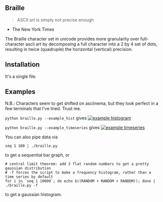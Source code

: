 ## Braille

> ASCII art is simply not precise enough
- The New York Times

The Braille character set in unicode provides more granularity over full-character ascii art
by decomposing a full character into a 2 by 4 set of dots, resulting in twice (quadruple) the 
horizontal (vertical) precision.

## Installation

It's a single file.

## Examples

N.B.: Characters seem to get shifted on asciinema, but they look perfect in a few terminals that I've tried. Trust me.

`python braille.py --example_hist` gives
[![example histogram](https://asciinema.org/a/ZvPGK9oieEyZiyOgi2A5rUNSR.png)](https://asciinema.org/a/ZvPGK9oieEyZiyOgi2A5rUNSR?autoplay=1)

`python braille.py --example_timeseries` gives
[![example timeseries](https://asciinema.org/a/9tlQLJaOJTU7lPZCgb13HqyQK.png)](https://asciinema.org/a/9tlQLJaOJTU7lPZCgb13HqyQK?autoplay=1)

You can also pipe data via
```
seq 1 100 | ./braille.py
```
to get a sequential bar graph, or 
```
# central limit theorem: add 3 flat random numbers to get a pretty gaussian distribution
# -f forces the script to make a frequency histogram, rather than a time series by default
for i in `seq 1 10000`; do echo $((RANDOM + RANDOM + RANDOM)); done | ./braille.py -f
```
to get a gaussian histogram.
